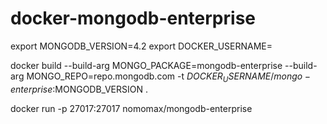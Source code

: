 # docker-mongodb-enterprise

export MONGODB_VERSION=4.2
export DOCKER_USERNAME=<username>

docker build --build-arg MONGO_PACKAGE=mongodb-enterprise --build-arg MONGO_REPO=repo.mongodb.com -t $DOCKER_USERNAME/mongo-enterprise:$MONGODB_VERSION .

docker run -p 27017:27017 nomomax/mongodb-enterprise

